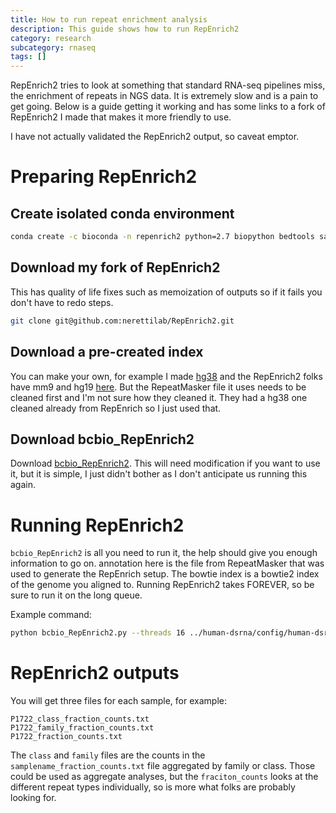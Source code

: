 ```yaml
---
title: How to run repeat enrichment analysis
description: This guide shows how to run RepEnrich2
category: research
subcategory: rnaseq
tags: []
---
```


RepEnrich2 tries to look at something that standard RNA-seq pipelines miss, the
enrichment of repeats in NGS data. It is extremely slow and is a pain to get
going. Below is a guide getting it working and has some links to a fork of
RepEnrich2 I made that makes it more friendly to use.

I have not actually validated the RepEnrich2 output, so caveat emptor.

# Preparing RepEnrich2

## Create isolated conda environment

```bash
conda create -c bioconda -n repenrich2 python=2.7 biopython bedtools samtools bowtie2 bcbio-nextgen
```

## Download my fork of RepEnrich2 
This has quality of life fixes such as memoization of outputs so if it fails you don't
have to redo steps.

```bash
git clone git@github.com:nerettilab/RepEnrich2.git
```

## Download a pre-created index 
You can make your own, for example I made
[hg38](https://www.dropbox.com/s/lefkk38q6bbj76b/Repenrich2_setup_hg38.tar.gz?dl=1)
and the RepEnrich2 folks have mm9 and hg19
[here](https://drive.google.com/drive/folders/0B8_2gE04f4QWNmdpWlhaWEYwaHM). But the RepeatMasker
file it uses needs to be cleaned first and I'm not sure how they cleaned it. They had a hg38 one cleaned
already from RepEnrich so I just used that.

## Download bcbio_RepEnrich2
Download [bcbio_RepEnrich2](https://github.com/roryk/bcbio_RepEnrich2). This will need modification if you
want to use it, but it is simple, I just didn't bother as I don't anticipate us running this again.

# Running RepEnrich2
`bcbio_RepEnrich2` is all you need to run it, the help should give you enough information to go on.
annotation here is the file from RepeatMasker that was used to generate the RepEnrich setup. The
bowtie index is a bowtie2 index of the genome you aligned to. Running RepEnrich2 takes FOREVER, so
be sure to run it on the long queue.

Example command:

```bash
python bcbio_RepEnrich2.py --threads 16 ../human-dsrna/config/human-dsrna.yaml /n/app/bcbio/biodata/genomes/Hsapiens/hg38/bowtie2/hg38 metadata/hg38_repeatmasker_clean.txt metadata/RepEnrich2_setup_hg38/
```

# RepEnrich2 outputs

You will get three files for each sample, for example:

```
P1722_class_fraction_counts.txt
P1722_family_fraction_counts.txt
P1722_fraction_counts.txt
```

The `class` and `family` files are the counts in the `samplename_fraction_counts.txt` file aggregated by family or 
class. Those could be used as aggregate analyses, but the `fraciton_counts` looks at the different repeat
types individually, so is more what folks are probably looking for.
